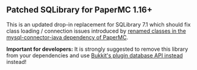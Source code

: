 ## Patched SQLibrary for PaperMC 1.16+

This is an updated drop-in replacement for SQLibrary 7.1 which should fix class loading / connection issues introduced by [renamed classes in the mysql-connector-java dependency of PaperMC](https://github.com/PaperMC/Paper/pull/5474).

__Important for developers:__
It is strongly suggested to remove this library from your dependencies and use [Bukkit's plugin database API instead](https://bukkit.fandom.com/wiki/Plugin_Databases) instead!
